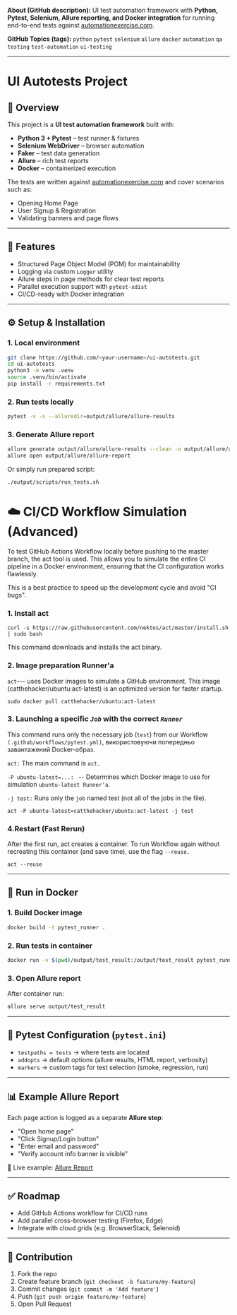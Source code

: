 **About (GitHub description):**
UI test automation framework with **Python, Pytest, Selenium, Allure reporting, and Docker integration** for running end-to-end tests against [automationexercise.com](http://automationexercise.com).

**GitHub Topics (tags):**
`python` `pytest` `selenium` `allure` `docker` `automation` `qa` `testing` `test-automation` `ui-testing`

---

# UI Autotests Project

## 📌 Overview

This project is a **UI test automation framework** built with:

* **Python 3 + Pytest** – test runner & fixtures
* **Selenium WebDriver** – browser automation
* **Faker** – test data generation
* **Allure** – rich test reports
* **Docker** – containerized execution

The tests are written against [automationexercise.com](http://automationexercise.com) and cover scenarios such as:

* Opening Home Page
* User Signup & Registration
* Validating banners and page flows

---

## 🚀 Features

* Structured Page Object Model (POM) for maintainability
* Logging via custom `Logger` utility
* Allure steps in page methods for clear test reports
* Parallel execution support with `pytest-xdist`
* CI/CD-ready with Docker integration


---

## ⚙️ Setup & Installation

### 1. Local environment

```bash
git clone https://github.com/<your-username>/ui-autotests.git
cd ui-autotests
python3 -m venv .venv
source .venv/bin/activate
pip install -r requirements.txt
```

### 2. Run tests locally

```bash
pytest -v -s --alluredir=output/allure/allure-results
```

### 3. Generate Allure report

```bash
allure generate output/allure/allure-results --clean -o output/allure/allure-report
allure open output/allure/allure-report
```

Or simply run prepared script:

```bash
./output/scripts/run_tests.sh
```



# ☁️ CI/CD Workflow Simulation (Advanced)

To test GitHub Actions Workflow locally before pushing to the master branch, the act tool is used. This allows you to simulate the entire CI pipeline in a Docker environment, ensuring that the CI configuration works flawlessly.

This is a best practice to speed up the development cycle and avoid "CI bugs".

### 1. Install act

`curl -s https://raw.githubusercontent.com/nektos/act/master/install.sh | sudo bash`

This command downloads and installs the act binary.

### 2. Image preparation Runner'а

`act`--- uses Docker images to simulate a GitHub environment. This image (catthehacker/ubuntu:act-latest) is an optimized version for faster startup.

`sudo docker pull catthehacker/ubuntu:act-latest`


### 3. Launching a specific _**`Job`**_ with the correct **_`Runner`_**

This command runs only the necessary job (`test`) from our Workflow `(.github/workflows/pytest.yml)`, використовуючи попередньо завантажений Docker-образ.

`act:` The main command is `act.`

`-P ubuntu-latest=...: ` -- Determines which Docker image to use for simulation `ubuntu-latest Runner'а`.

`-j test:` Runs only the `job` named test (not all of the jobs in the file).

`act -P ubuntu-latest=catthehacker/ubuntu:act-latest -j test`


### 4.Restart (Fast Rerun)

After the first run, act creates a container. To run Workflow again without recreating this container (and save time), use the flag `--reuse.`

`act --reuse`


---

## 🐳 Run in Docker

### 1. Build Docker image

```bash
docker build -t pytest_runner .
```

### 2. Run tests in container

```bash
docker run -v $(pwd)/output/test_result:/output/test_result pytest_runner
```

### 3. Open Allure report

After container run:

```bash
allure serve output/test_result
```

---

## 🧩 Pytest Configuration (`pytest.ini`)

* `testpaths = tests` → where tests are located
* `addopts` → default options (allure results, HTML report, verbosity)
* `markers` → custom tags for test selection (smoke, regression, run)

---

## 📊 Example Allure Report

Each page action is logged as a separate **Allure step**:

* "Open home page"
* "Click Signup/Login button"
* "Enter email and password"
* "Verify account info banner is visible"


📌 Live example: [Allure Report](https://kovalillia.github.io/ui-autotests/)


---

## ✅ Roadmap

* Add GitHub Actions workflow for CI/CD runs
* Add parallel cross-browser testing (Firefox, Edge)
* Integrate with cloud grids (e.g. BrowserStack, Selenoid)

---

## 🤝 Contribution

1. Fork the repo
2. Create feature branch (`git checkout -b feature/my-feature`)
3. Commit changes (`git commit -m 'Add feature'`)
4. Push (`git push origin feature/my-feature`)
5. Open Pull Request
